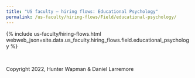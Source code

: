 ```yaml
---
title: "US faculty — hiring flows: Educational Psychology"
permalink: /us-faculty/hiring-flows/Field/educational-psychology/
---
```


{% include us-faculty/hiring-flows.html webweb_json=site.data.us_faculty.hiring_flows.field.educational_psychology %}

<br>

Copyright 2022, Hunter Wapman & Daniel Larremore